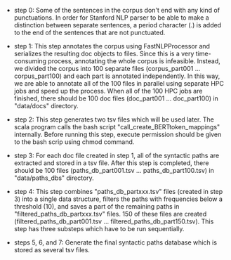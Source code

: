 - step 0: Some of the sentences in the corpus don't end with any kind of punctuations. In order for Stanford NLP parser to be able to make a distinction between separate sentences, a period character (.) is added to the end of the sentences that are not punctuated.

- step 1: This step annotates the corpus using FastNLPProcessor and serializes the resulting doc objects to files. Since this is a very time-consuming process, annotating the whole corpus is infeasible. Instead, we divided the corpus into 100 separate files (corpus_part001 ... corpus_part100) and each part is annotated independently. In this way, we are able to annotate all of the 100 files in parallel using separate HPC jobs and speed up the process. When all of the 100 HPC jobs are finished, there should be 100 doc files (doc_part001 ... doc_part100) in "data/docs" directory.

- step 2: This step generates two tsv files which will be used later. The scala program calls the bash script "call_create_BERTtoken_mappings" internally. Before running this step, execute permission should be given to the bash scrip using chmod command.

- step 3: For each doc file created in step 1, all of the syntactic paths are extracted and stored in a tsv file. After this step is completed, there should be 100 files (paths_db_part001.tsv ... paths_db_part100.tsv) in "data/paths_dbs" directory.

- step 4: This step combines "paths_db_partxxx.tsv" files (created in step 3) into a single data structure, filters the paths with frequencies below a threshold (10), and saves a part of the remaining paths in "filtered_paths_db_partxxx.tsv" files. 150 of these files are created (filtered_paths_db_part001.tsv ... filtered_paths_db_part150.tsv). This step has three substeps which have to be run sequentially.

- steps 5, 6, and 7: Generate the final syntactic paths database which is stored as several tsv files.
